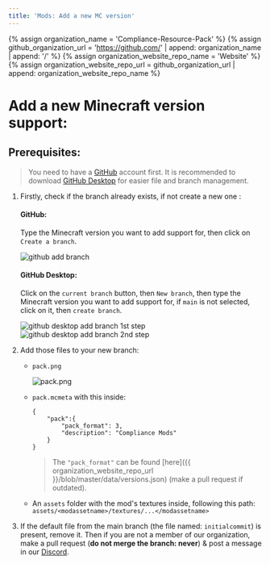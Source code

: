 ```yaml
---
title: 'Mods: Add a new MC version'
---
```

{% assign organization_name = 'Compliance-Resource-Pack' %}
{% assign github_organization_url = 'https://github.com/' | append: organization_name | append: '/' %}
{% assign organization_website_repo_name = 'Website' %}
{% assign organization_website_repo_url = github_organization_url | append: organization_website_repo_name %}

# Add a **new Minecraft version** support:

## Prerequisites:

> You need to have a [GitHub](https://github.com/) account first.
> It is recommended to download [GitHub Desktop](https://desktop.github.com/) for easier file and branch management.

1.  Firstly, check if the branch already exists, if not create a new one :

    #### GitHub:

    Type the Minecraft version you want to add support for, then click on `Create a branch`.

    ![github add branch](https://i.imgur.com/KpRCljE.png)

    #### GitHub Desktop:

    Click on the `current branch` button, then `New branch`, then type the Minecraft version you want to add support for, if `main` is not selected, click on it, then `create branch`.

    ![github desktop add branch 1st step](https://i.imgur.com/Gow5arC.png)![github desktop add branch 2nd step](https://i.imgur.com/PJtANzD.png)

2.  Add those files to your new branch:

    *   `pack.png`

        ![pack.png](https://compliancepack.net/image/icon/compliance_mods.png)
    *   `pack.mcmeta` with this inside:

            {
            	"pack":{
            		"pack_format": 3,
            		"description": "Compliance Mods"
            	}
            }

        > The `"pack_format"` can be found [here]({{ organization_website_repo_url }}/blob/master/data/versions.json) (make a pull request if outdated).

    *   An `assets` folder with the mod's textures inside, following this path: `assets/<modassetname>/textures/...</modassetname>`

3.  If the default file from the main branch (the file named: `initialcommit`) is present, remove it. Then if you are not a member of our organization, make a pull request (**do not merge the branch: never**) & post a message in our [Discord](https://discord.com/invite/QF2CAX7).
